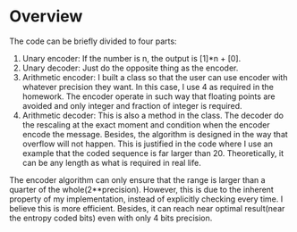 # Overview
The code can be briefly divided to four parts:   
1. Unary encoder: If the number is n, the output is [1]*n + [0].   
2. Unary decoder: Just do the opposite thing as the encoder.  
3. Arithmetic encoder: I built a class so that the user can use encoder with whatever precision they want. In this case, I use 4 as required in the homework. The encoder operate in such way that floating points are avoided and only integer and fraction of integer is required.  
4. Arithmetic decoder: This is also a method in the class. The decoder do the rescaling at the exact moment and condition when the encoder encode the message. Besides, the algorithm is designed in the way that overflow will not happen. This is justified in the code where I use an example that the coded sequence is far larger than 20. Theoretically, it can be any length as what is required in real life.  
  
The encoder algorithm can only ensure that the range is larger than a quarter of the whole(2**precision). However, this is due to the inherent property of my implementation, instead of explicitly checking every time. I believe this is more efficient. Besides, it can reach near optimal result(near the entropy coded bits) even with only 4 bits precision.
